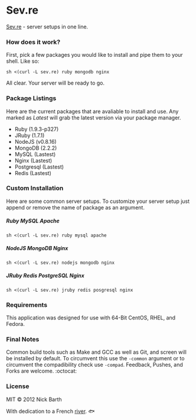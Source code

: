 # Sev.re

[Sev.re](http://info.sev.re/) - server setups in one line.

### How does it work?

First, pick a few packages you would like to install and pipe them to your
shell. Like so:

```terminal
sh <(curl -L sev.re) ruby mongodb nginx
```

All clear. Your server will be ready to go.

### Package Listings

Here are the current packages that are avaliable to install and use.
Any marked as *Latest* will grab the latest version via your package manager.

- Ruby (1.9.3-p327)
- JRuby (1.7.1)
- NodeJS (v0.8.16)
- MongoDB (2.2.2)
- MySQL (Lastest)
- Nginx (Lastest)
- Postgresql (Lastest)
- Redis (Lastest)

### Custom Installation

Here are some common server setups. To customize your server setup just
append or remove the name of package as an argument.

##### Ruby MySQL Apache

```terminal
sh <(curl -L sev.re) ruby mysql apache
```

##### NodeJS MongoDB Nginx

```terminal
sh <(curl -L sev.re) nodejs mongodb nginx
```

##### JRuby Redis PostgreSQL Nginx

```terminal
sh <(curl -L sev.re) jruby redis posgresql nginx
```

### Requirements

This application was designed for use with 64-Bit CentOS, RHEL, and Fedora.

### Final Notes

Common build tools such as Make and GCC as well as Git, and screen will be installed by default.
To circumvent this use the `-common` argument or to circumvent the compadibility check use 
`-compad`. Feedback, Pushes, and Forks are welcome. :octocat:

### License
MIT &copy; 2012 Nick Barth

With dedication to a French [river](http://en.wikipedia.org/wiki/Sèvre_Nantaise). :fish:
